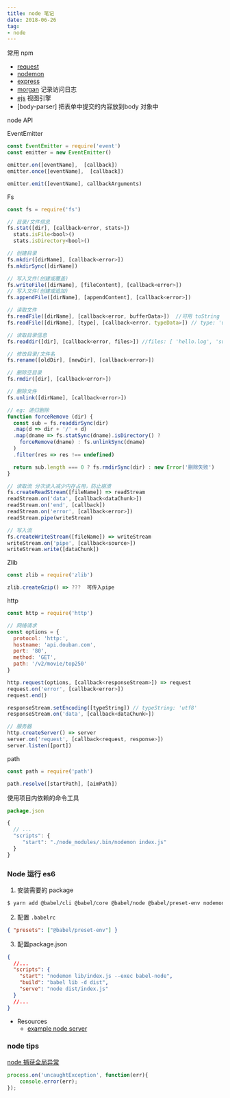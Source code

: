 ```yaml
---
title: node 笔记
date: 2018-06-26
tag:
- node
---
```


常用 npm

- [request](https://github.com/request/request)
- [nodemon]() 
- [express]()
- [morgan]() 记录访问日志
- [ejs]() 视图引擎
- [body-parser] 把表单中提交的内容放到body 对象中

node API

EventEmitter

``` js
const EventEmitter = require('event')
const emitter = new EventEmitter()

emitter.on([eventName],  [callback])
emitter.once([eventName],  [callback])

emitter.emit([eventName], callbackArguments)
```

Fs

``` javascript
const fs = require('fs')

// 目录/文件信息
fs.stat([dir], [callback<error, stats>])
  stats.isFile<bool>()
  stats.isDirectory<bool>()

// 创建目录
fs.mkdir([dirName], [callback<error>])
fs.mkdirSync([dirName])

// 写入文件(创建或覆盖)
fs.writeFile([dirName], [fileContent], [callback<error>])
// 写入文件(创建或追加)
fs.appendFile([dirName], [appendContent], [callback<error>])

// 读取文件 
fs.readFile([dirName], [callback<error, bufferData>])  //可用 toString 方法转化 bufferData
fs.readFile([dirName], [type], [callback<error. typeData>]) // type: 'utf8'

// 读取目录信息
fs.readdir([dir], [callback<error, files>]) //files: [ 'hello.log', 'subLogs' ]

// 修改目录/文件名
fs.rename([oldDir], [newDir], [callback<error>])

// 删除空目录
fs.rmdir([dir], [callback<error>])

// 删除文件
fs.unlink([dirName], [callback<error>])

// eg: 递归删除
function forceRemove (dir) {
  const sub = fs.readdirSync(dir)
  .map(d => dir + '/' + d)
  .map(dname => fs.statSync(dname).isDirectory() ? 
    forceRemove(dname) : fs.unlinkSync(dname)
  )
  .filter(res => res !== undefined)

  return sub.length === 0 ? fs.rmdirSync(dir) : new Error('删除失败')
}

// 读取流 分次读入减少内存占用，防止崩溃
fs.createReadStream([fileName]) => readStream
readStream.on('data', [callback<dataChunk>])
readStream.on('end', [callback])
readStream.on('error', [callback<error>])
readStream.pipe(writeStream)

// 写入流
fs.createWriteStream([fileName]) => writeStream
writeStream.on('pipe', [callback<source>])
writeStream.write([dataChunk])
```


Zlib

```js
const zlib = require('zlib')

zlib.createGzip() => ???  可传入pipe
```

http

```js
const http = require('http')

// 网络请求
const options = {
  protocol: 'http:',
  hostname: 'api.douban.com',
  port: '80',
  method: 'GET',
  path: '/v2/movie/top250'
}

http.request(options, [callback<responseStream>]) => request 
request.on('error', [callback<error>])
request.end()

responseStream.setEncoding([typeString]) // typeString: 'utf8'
responseStream.on('data', [callback<dataChunk>])

// 服务器
http.createServer() => server
server.on('request', [callback<request, response>])
server.listen([port])

```


path

```js
const path = require('path')

path.resolve([startPath], [aimPath])
```

使用项目内依赖的命令工具


```js
package.json

{
  // ...
  "scripts": {
     "start": "./node_modules/.bin/nodemon index.js"
  }
}
```

### Node 运行 es6

1. 安装需要的 package

  ```bash
  $ yarn add @babel/cli @babel/core @babel/node @babel/preset-env nodemon -D
  ```

2. 配置 `.babelrc`

  ```json
  { "presets": ["@babel/preset-env"] }
  ```

3. 配置package.json

  ``` json
  {
    //...
    "scripts": {
      "start": "nodemon lib/index.js --exec babel-node",
      "build": "babel lib -d dist",
      "serve": "node dist/index.js"
    }
    //...
  }
  ```

- Resources
  - [example node server](https://github.com/babel/example-node-server)


### node tips 

[node 捕获全局异常](https://www.jianshu.com/p/c88a71997ff7)
``` js
process.on('uncaughtException', function(err){
    console.error(err);
});
```